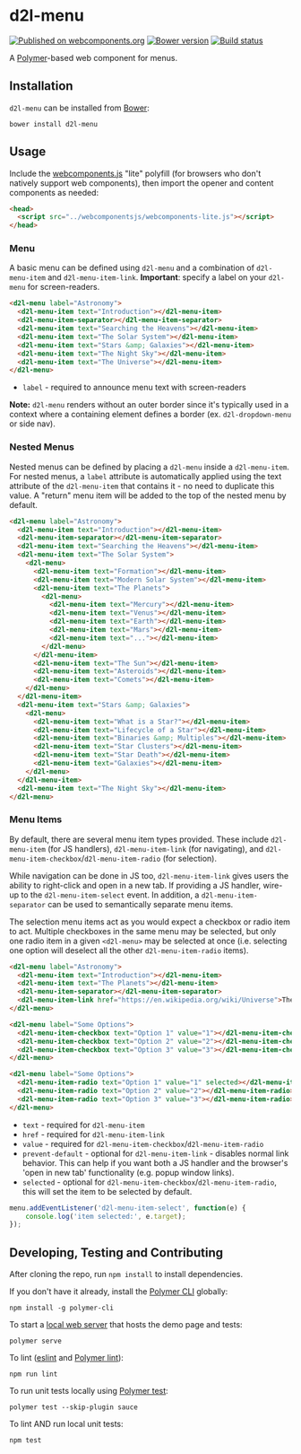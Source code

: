 # d2l-menu
[![Published on webcomponents.org](https://img.shields.io/badge/webcomponents.org-published-blue.svg)](https://www.webcomponents.org/element/BrightspaceUI/menu)
[![Bower version][bower-image]][bower-url]
[![Build status][ci-image]][ci-url]

A [Polymer](https://www.polymer-project.org/1.0/)-based web component for menus.

## Installation

`d2l-menu` can be installed from [Bower][bower-url]:
```shell
bower install d2l-menu
```

## Usage

Include the [webcomponents.js](http://webcomponents.org/polyfills/) "lite" polyfill (for browsers who don't natively support web components), then import the opener and content components as needed:

```html
<head>
  <script src="../webcomponentsjs/webcomponents-lite.js"></script>
</head>
```

### Menu

A basic menu can be defined using `d2l-menu` and a combination of `d2l-menu-item` and `d2l-menu-item-link`.  **Important**: specify a label on your `d2l-menu` for screen-readers.

<!---
```
<custom-element-demo>
  <template>
    <script src="../webcomponentsjs/webcomponents-lite.js"></script>
    <link rel="import" href="../d2l-typography/d2l-typography.html">
    <link rel="import" href="d2l-menu.html">
    <custom-style include="d2l-typography">
      <style is="custom-style" include="d2l-typography"></style>
    </custom-style>
    <style>
      html {
        font-size: 20px;
      }
      body {
        color: var(--d2l-color-ferrite);
        font-family: 'Lato', 'Lucida Sans Unicode', 'Lucida Grande', sans-serif;
        letter-spacing: 0.01rem;
        font-size: 0.95rem;
        font-weight: 400;
        line-height: 1.4rem;
      }
      d2l-menu {
        max-width: 400px;
      }
    </style>
    <next-code-block></next-code-block>
  </template>
</custom-element-demo>
```
-->
```html
<d2l-menu label="Astronomy">
  <d2l-menu-item text="Introduction"></d2l-menu-item>
  <d2l-menu-item-separator></d2l-menu-item-separator>
  <d2l-menu-item text="Searching the Heavens"></d2l-menu-item>
  <d2l-menu-item text="The Solar System"></d2l-menu-item>
  <d2l-menu-item text="Stars &amp; Galaxies"></d2l-menu-item>
  <d2l-menu-item text="The Night Sky"></d2l-menu-item>
  <d2l-menu-item text="The Universe"></d2l-menu-item>
</d2l-menu>
```

* `label` - required to announce menu text with screen-readers

**Note:** `d2l-menu` renders without an outer border since it's typically used in a context where a containing element defines a border (ex. `d2l-dropdown-menu` or side nav).

### Nested Menus

Nested menus can be defined by placing a `d2l-menu` inside a `d2l-menu-item`.  For nested menus, a `label` attribute is automatically applied using the text attribute of the `d2l-menu-item` that contains it - no need to duplicate this value.  A "return" menu item will be added to the top of the nested menu by default.

<!---
```
<custom-element-demo>
  <template>
    <script src="../webcomponentsjs/webcomponents-lite.js"></script>
    <link rel="import" href="../d2l-typography/d2l-typography.html">
    <link rel="import" href="d2l-menu.html">
    <custom-style include="d2l-typography">
      <style is="custom-style" include="d2l-typography"></style>
    </custom-style>
    <style>
      html {
        font-size: 20px;
      }
      body {
        color: var(--d2l-color-ferrite);
        font-family: 'Lato', 'Lucida Sans Unicode', 'Lucida Grande', sans-serif;
        letter-spacing: 0.01rem;
        font-size: 0.95rem;
        font-weight: 400;
        line-height: 1.4rem;
      }
      d2l-menu {
        max-width: 400px;
      }
    </style>
    <next-code-block></next-code-block>
  </template>
</custom-element-demo>
```
-->
```html
<d2l-menu label="Astronomy">
  <d2l-menu-item text="Introduction"></d2l-menu-item>
  <d2l-menu-item-separator></d2l-menu-item-separator>
  <d2l-menu-item text="Searching the Heavens"></d2l-menu-item>
  <d2l-menu-item text="The Solar System">
    <d2l-menu>
      <d2l-menu-item text="Formation"></d2l-menu-item>
      <d2l-menu-item text="Modern Solar System"></d2l-menu-item>
      <d2l-menu-item text="The Planets">
        <d2l-menu>
          <d2l-menu-item text="Mercury"></d2l-menu-item>
          <d2l-menu-item text="Venus"></d2l-menu-item>
          <d2l-menu-item text="Earth"></d2l-menu-item>
          <d2l-menu-item text="Mars"></d2l-menu-item>
          <d2l-menu-item text="..."></d2l-menu-item>
        </d2l-menu>
      </d2l-menu-item>
      <d2l-menu-item text="The Sun"></d2l-menu-item>
      <d2l-menu-item text="Asteroids"></d2l-menu-item>
      <d2l-menu-item text="Comets"></d2l-menu-item>
    </d2l-menu>
  </d2l-menu-item>
  <d2l-menu-item text="Stars &amp; Galaxies">
    <d2l-menu>
      <d2l-menu-item text="What is a Star?"></d2l-menu-item>
      <d2l-menu-item text="Lifecycle of a Star"></d2l-menu-item>
      <d2l-menu-item text="Binaries &amp; Multiples"></d2l-menu-item>
      <d2l-menu-item text="Star Clusters"></d2l-menu-item>
      <d2l-menu-item text="Star Death"></d2l-menu-item>
      <d2l-menu-item text="Galaxies"></d2l-menu-item>
    </d2l-menu>
  </d2l-menu-item>
  <d2l-menu-item text="The Night Sky"></d2l-menu-item>
</d2l-menu>
```

### Menu Items

By default, there are several menu item types provided. These include `d2l-menu-item` (for JS handlers), `d2l-menu-item-link` (for navigating), and `d2l-menu-item-checkbox`/`d2l-menu-item-radio` (for selection).

While navigation can be done in JS too, `d2l-menu-item-link` gives users the ability to right-click and open in a new tab.  If providing a JS handler, wire-up to the `d2l-menu-item-select` event.  In addition, a `d2l-menu-item-separator` can be used to semantically separate menu items.

The selection menu items act as you would expect a checkbox or radio item to act. Multiple checkboxes in the same menu may be selected, but only one radio item in a given `<d2l-menu>` may be selected at once (i.e. selecting one option will deselect all the other `d2l-menu-item-radio` items).

<!---
```
<custom-element-demo>
  <template>
    <script src="../webcomponentsjs/webcomponents-lite.js"></script>
    <link rel="import" href="../d2l-typography/d2l-typography.html">
    <link rel="import" href="d2l-menu.html">
    <link rel="import" href="d2l-menu-item.html">
    <link rel="import" href="d2l-menu-item-link.html">
    <link rel="import" href="d2l-menu-item-separator.html">
    <custom-style include="d2l-typography">
      <style is="custom-style" include="d2l-typography"></style>
    </custom-style>
    <style>
      html {
        font-size: 20px;
      }
      body {
        color: var(--d2l-color-ferrite);
        font-family: 'Lato', 'Lucida Sans Unicode', 'Lucida Grande', sans-serif;
        letter-spacing: 0.01rem;
        font-size: 0.95rem;
        font-weight: 400;
        line-height: 1.4rem;
      }
      d2l-menu {
        max-width: 400px;
      }
    </style>
    <next-code-block></next-code-block>
  </template>
</custom-element-demo>
```
-->
```html
<d2l-menu label="Astronomy">
  <d2l-menu-item text="Introduction"></d2l-menu-item>
  <d2l-menu-item text="The Planets"></d2l-menu-item>
  <d2l-menu-item-separator></d2l-menu-item-separator>
  <d2l-menu-item-link href="https://en.wikipedia.org/wiki/Universe">The Universe</d2l-menu-item-link>
</d2l-menu>
```

<!---
```
<custom-element-demo>
  <template>
    <script src="../webcomponentsjs/webcomponents-lite.js"></script>
    <link rel="import" href="../d2l-typography/d2l-typography.html">
    <link rel="import" href="d2l-menu.html">
    <link rel="import" href="d2l-menu-item-checkbox.html">
    <custom-style include="d2l-typography">
      <style is="custom-style" include="d2l-typography"></style>
    </custom-style>
    <style>
      html {
        font-size: 20px;
      }
      body {
        color: var(--d2l-color-ferrite);
        font-family: 'Lato', 'Lucida Sans Unicode', 'Lucida Grande', sans-serif;
        letter-spacing: 0.01rem;
        font-size: 0.95rem;
        font-weight: 400;
        line-height: 1.4rem;
      }
      d2l-menu {
        max-width: 400px;
      }
    </style>
    <next-code-block></next-code-block>
  </template>
</custom-element-demo>
```
-->
```html
<d2l-menu label="Some Options">
  <d2l-menu-item-checkbox text="Option 1" value="1"></d2l-menu-item-checkbox>
  <d2l-menu-item-checkbox text="Option 2" value="2"></d2l-menu-item-checkbox>
  <d2l-menu-item-checkbox text="Option 3" value="3"></d2l-menu-item-checkbox>
</d2l-menu>
```

<!---
```
<custom-element-demo>
  <template>
    <script src="../webcomponentsjs/webcomponents-lite.js"></script>
    <link rel="import" href="../d2l-typography/d2l-typography.html">
    <link rel="import" href="d2l-menu.html">
    <link rel="import" href="d2l-menu-item-radio.html">
    <custom-style include="d2l-typography">
      <style is="custom-style" include="d2l-typography"></style>
    </custom-style>
    <style>
      html {
        font-size: 20px;
      }
      body {
        color: var(--d2l-color-ferrite);
        font-family: 'Lato', 'Lucida Sans Unicode', 'Lucida Grande', sans-serif;
        letter-spacing: 0.01rem;
        font-size: 0.95rem;
        font-weight: 400;
        line-height: 1.4rem;
      }
      d2l-menu {
        max-width: 400px;
      }
    </style>
    <next-code-block></next-code-block>
  </template>
</custom-element-demo>
```
-->
```html
<d2l-menu label="Some Options">
  <d2l-menu-item-radio text="Option 1" value="1" selected></d2l-menu-item-radio>
  <d2l-menu-item-radio text="Option 2" value="2"></d2l-menu-item-radio>
  <d2l-menu-item-radio text="Option 3" value="3"></d2l-menu-item-radio>
</d2l-menu>
```

* `text` - required for `d2l-menu-item`
* `href` - required for `d2l-menu-item-link`
* `value` - required for `d2l-menu-item-checkbox`/`d2l-menu-item-radio`
* `prevent-default` - optional for `d2l-menu-item-link` - disables normal link behavior.  This can help if you want both a JS handler and the browser's 'open in new tab' functionality (e.g. popup window links).
* `selected` - optional for `d2l-menu-item-checkbox`/`d2l-menu-item-radio`, this will set the item to be selected by default.

```javascript
menu.addEventListener('d2l-menu-item-select', function(e) {
	console.log('item selected:', e.target);
});
```

## Developing, Testing and Contributing

After cloning the repo, run `npm install` to install dependencies.

If you don't have it already, install the [Polymer CLI](https://www.polymer-project.org/2.0/docs/tools/polymer-cli) globally:

```shell
npm install -g polymer-cli
```

To start a [local web server](https://www.polymer-project.org/2.0/docs/tools/polymer-cli-commands#serve) that hosts the demo page and tests:

```shell
polymer serve
```

To lint ([eslint](http://eslint.org/) and [Polymer lint](https://www.polymer-project.org/2.0/docs/tools/polymer-cli-commands#lint)):

```shell
npm run lint
```

To run unit tests locally using [Polymer test](https://www.polymer-project.org/2.0/docs/tools/polymer-cli-commands#tests):

```shell
polymer test --skip-plugin sauce
```

To lint AND run local unit tests:

```shell
npm test
```

[bower-url]: http://bower.io/search/?q=d2l-menu
[bower-image]: https://badge.fury.io/bo/d2l-menu.svg
[ci-url]: https://travis-ci.org/BrightspaceUI/menu
[ci-image]: https://travis-ci.org/BrightspaceUI/menu.svg?branch=master
